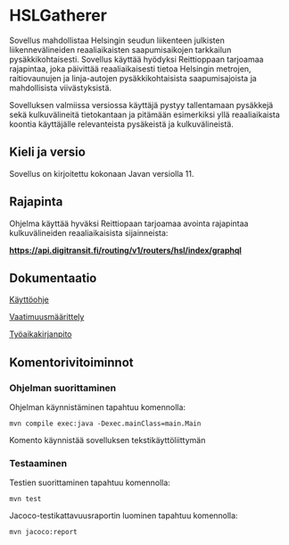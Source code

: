 # HSLGatherer


Sovellus mahdollistaa Helsingin seudun liikenteen julkisten liikennevälineiden reaaliaikaisten saapumisaikojen tarkkailun pysäkkikohtaisesti. Sovellus käyttää hyödyksi Reittioppaan tarjoamaa rajapintaa, joka päivittää reaaliaikaisesti tietoa Helsingin metrojen, raitiovaunujen ja linja-autojen pysäkkikohtaisista saapumisajoista ja mahdollisista viivästyksistä. 

Sovelluksen valmiissa versiossa käyttäjä pystyy tallentamaan pysäkkejä sekä kulkuvälineitä tietokantaan ja pitämään esimerkiksi yllä reaaliaikaista koontia käyttäjälle relevanteista pysäkeistä ja kulkuvälineistä.

## Kieli ja versio

Sovellus on kirjoitettu kokonaan Javan versiolla 11.

## Rajapinta

Ohjelma käyttää hyväksi Reittiopaan tarjoamaa avointa rajapintaa kulkuvälineiden reaaliaikaisista sijainneista: 

**https://api.digitransit.fi/routing/v1/routers/hsl/index/graphql**

## Dokumentaatio

[Käyttöohje](https://github.com/Faktatykki/ot-harjoitustyo/blob/master/projekti/HSLGatherer/dokumentaatio/kayttoohje.md)

[Vaatimuusmäärittely](https://github.com/Faktatykki/ot-harjoitustyo/blob/master/projekti/HSLGatherer/dokumentaatio/vaatimuusmaarittely.md)  

[Työaikakirjanpito](https://github.com/Faktatykki/ot-harjoitustyo/blob/master/projekti/HSLGatherer/dokumentaatio/tuntikirjanpito.md)

## Komentorivitoiminnot

### Ohjelman suorittaminen

Ohjelman käynnistäminen tapahtuu komennolla:

```
mvn compile exec:java -Dexec.mainClass=main.Main
```
Komento käynnistää sovelluksen tekstikäyttöliittymän
 

### Testaaminen

Testien suorittaminen tapahtuu komennolla: 

```
mvn test
```
  
Jacoco-testikattavuusraportin luominen tapahtuu komennolla:

```
mvn jacoco:report
```

     

